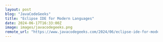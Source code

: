 ```yaml
---
layout: post
blog: "JavaCodeGeeks"
title: "Eclipse IDE for Modern Languages"
date: 2024-06-17T16:33:00Z
image: images/javacodegeeks.png
remote_url: "https://www.javacodegeeks.com/2024/06/eclipse-ide-for-modern-languages.html"
---
```

